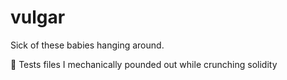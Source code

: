# vulgar
Sick of these babies hanging around.

:whale: Tests files I mechanically pounded out while crunching solidity
